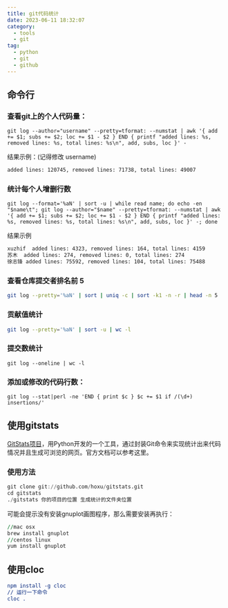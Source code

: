```yaml
---
title: git代码统计
date: 2023-06-11 18:32:07
category: 
  - tools
  - git
tag: 
  - python
  - git
  - github
---
```

## 命令行

### 查看git上的个人代码量：

```shell
git log --author="username" --pretty=tformat: --numstat | awk '{ add += $1; subs += $2; loc += $1 - $2 } END { printf "added lines: %s, removed lines: %s, total lines: %s\n", add, subs, loc }' -
```

结果示例：(记得修改 username)

```apache
added lines: 120745, removed lines: 71738, total lines: 49007
```

### 统计每个人增删行数

```shell
git log --format='%aN' | sort -u | while read name; do echo -en "$name\t"; git log --author="$name" --pretty=tformat: --numstat | awk '{ add += $1; subs += $2; loc += $1 - $2 } END { printf "added lines: %s, removed lines: %s, total lines: %s\n", add, subs, loc }' -; done
```

结果示例

```sh
xuzhif	added lines: 4323, removed lines: 164, total lines: 4159
苏木	added lines: 274, removed lines: 0, total lines: 274
徐志锋	added lines: 75592, removed lines: 104, total lines: 75488
```

### 查看仓库提交者排名前 5

```bash
git log --pretty='%aN' | sort | uniq -c | sort -k1 -n -r | head -n 5
```

### 贡献值统计

```bash
git log --pretty='%aN' | sort -u | wc -l
```

### 提交数统计

```1c
git log --oneline | wc -l
```

### 添加或修改的代码行数：

```nginx
git log --stat|perl -ne 'END { print $c } $c += $1 if /(\d+) insertions/'
```

## 使用gitstats

[GitStats项目](https://link.segmentfault.com/?enc=d222BALJB10GykwUzDRSjw%3D%3D.QdabMZdVXgkMJO1EraIGV90nZKF6pmbb%2Fn1dy7um7U3pdR0lwWDfQUTOd4y4nTdF)，用Python开发的一个工具，通过封装Git命令来实现统计出来代码情况并且生成可浏览的网页。官方文档可以参考这里。

### 使用方法

```awk
git clone git://github.com/hoxu/gitstats.git
cd gitstats
./gitstats 你的项目的位置 生成统计的文件夹位置
```

可能会提示没有安装gnuplot画图程序，那么需要安装再执行：

```awk
//mac osx
brew install gnuplot
//centos linux
yum install gnuplot
```

## 使用cloc

```cmake
npm install -g cloc
// 运行一下命令
cloc .
```

